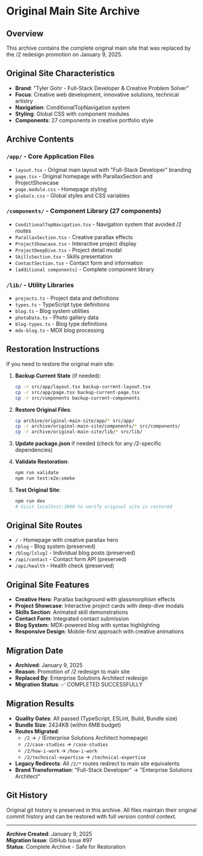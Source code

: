 # Original Main Site Archive

## Overview
This archive contains the complete original main site that was replaced by the /2 redesign promotion on January 9, 2025.

## Original Site Characteristics
- **Brand**: "Tyler Gohr - Full-Stack Developer & Creative Problem Solver"
- **Focus**: Creative web development, innovative solutions, technical artistry
- **Navigation**: ConditionalTopNavigation system
- **Styling**: Global CSS with component modules
- **Components**: 27 components in creative portfolio style

## Archive Contents

### `/app/` - Core Application Files
- `layout.tsx` - Original main layout with "Full-Stack Developer" branding
- `page.tsx` - Original homepage with ParallaxSection and ProjectShowcase
- `page.module.css` - Homepage styling
- `globals.css` - Global styles and CSS variables

### `/components/` - Component Library (27 components)
- `ConditionalTopNavigation.tsx` - Navigation system that avoided /2 routes
- `ParallaxSection.tsx` - Creative parallax effects
- `ProjectShowcase.tsx` - Interactive project display
- `ProjectDeepDive.tsx` - Project detail modal
- `SkillsSection.tsx` - Skills presentation
- `ContactSection.tsx` - Contact form and information
- `[additional components]` - Complete component library

### `/lib/` - Utility Libraries
- `projects.ts` - Project data and definitions
- `types.ts` - TypeScript type definitions
- `blog.ts` - Blog system utilities
- `photoData.ts` - Photo gallery data
- `blog-types.ts` - Blog type definitions
- `mdx-blog.ts` - MDX blog processing

## Restoration Instructions
If you need to restore the original main site:

1. **Backup Current State** (if needed):
   ```bash
   cp -r src/app/layout.tsx backup-current-layout.tsx
   cp -r src/app/page.tsx backup-current-page.tsx
   cp -r src/components backup-current-components
   ```

2. **Restore Original Files**:
   ```bash
   cp archive/original-main-site/app/* src/app/
   cp -r archive/original-main-site/components/* src/components/
   cp -r archive/original-main-site/lib/* src/lib/
   ```

3. **Update package.json** if needed (check for any /2-specific dependencies)

4. **Validate Restoration**:
   ```bash
   npm run validate
   npm run test:e2e:smoke
   ```

5. **Test Original Site**:
   ```bash
   npm run dev
   # Visit localhost:3000 to verify original site is restored
   ```

## Original Site Routes
- `/` - Homepage with creative parallax hero
- `/blog` - Blog system (preserved)
- `/blog/[slug]` - Individual blog posts (preserved)
- `/api/contact` - Contact form API (preserved)
- `/api/health` - Health check (preserved)

## Original Site Features
- **Creative Hero**: Parallax background with glassmorphism effects
- **Project Showcase**: Interactive project cards with deep-dive modals
- **Skills Section**: Animated skill demonstrations
- **Contact Form**: Integrated contact submission
- **Blog System**: MDX-powered blog with syntax highlighting
- **Responsive Design**: Mobile-first approach with creative animations

## Migration Date
- **Archived**: January 9, 2025
- **Reason**: Promotion of /2 redesign to main site
- **Replaced By**: Enterprise Solutions Architect redesign
- **Migration Status**: ✅ COMPLETED SUCCESSFULLY

## Migration Results
- **Quality Gates**: All passed (TypeScript, ESLint, Build, Bundle size)
- **Bundle Size**: 2424KB (within 6MB budget)
- **Routes Migrated**: 
  - `/2` → `/` (Enterprise Solutions Architect homepage)
  - `/2/case-studies` → `/case-studies`
  - `/2/how-i-work` → `/how-i-work`
  - `/2/technical-expertise` → `/technical-expertise`
- **Legacy Redirects**: All `/2/*` routes redirect to main site equivalents
- **Brand Transformation**: "Full-Stack Developer" → "Enterprise Solutions Architect"

## Git History
Original git history is preserved in this archive. All files maintain their original commit history and can be restored with full version control context.

---

**Archive Created**: January 9, 2025  
**Migration Issue**: GitHub Issue #97  
**Status**: Complete Archive - Safe for Restoration
